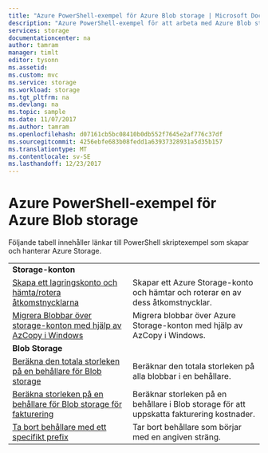 ```yaml
---
title: "Azure PowerShell-exempel för Azure Blob storage | Microsoft Docs"
description: "Azure PowerShell-exempel för att arbeta med Azure Blob storage"
services: storage
documentationcenter: na
author: tamram
manager: timlt
editor: tysonn
ms.assetid: 
ms.custom: mvc
ms.service: storage
ms.workload: storage
ms.tgt_pltfrm: na
ms.devlang: na
ms.topic: sample
ms.date: 11/07/2017
ms.author: tamram
ms.openlocfilehash: d07161cb5bc08410b0db552f7645e2af776c37df
ms.sourcegitcommit: 4256ebfe683b08fedd1a63937328931a5d35b157
ms.translationtype: MT
ms.contentlocale: sv-SE
ms.lasthandoff: 12/23/2017
---
```

# <a name="azure-powershell-samples-for-azure-blob-storage"></a>Azure PowerShell-exempel för Azure Blob storage

Följande tabell innehåller länkar till PowerShell skriptexempel som skapar och hanterar Azure Storage.

| | |
|---|---|
|**Storage-konton**||
| [Skapa ett lagringskonto och hämta/rotera åtkomstnycklarna](../scripts/storage-common-rotate-account-keys-powershell.md?toc=%2fpowershell%2fmodule%2ftoc.json)| Skapar ett Azure Storage-konto och hämtar och roterar en av dess åtkomstnycklar. |
| [Migrera Blobbar över storage-konton med hjälp av AzCopy i Windows](../scripts/storage-common-transfer-between-storage-accounts.md?toc=%2fpowershell%2fmodule%2ftoc.json)| Migrera blobbar över Azure Storage-konton med hjälp av AzCopy i Windows. |
|**Blob Storage**||
| [Beräkna den totala storleken på en behållare för Blob storage](../scripts/storage-blobs-container-calculate-size-powershell.md?toc=%2fpowershell%2fmodule%2ftoc.json) | Beräknar den totala storleken på alla blobbar i en behållare. |
| [Beräkna storleken på en behållare för Blob storage för fakturering](../scripts/storage-blobs-container-calculate-billing-size-powershell.md?toc=%2fpowershell%2fmodule%2ftoc.json) | Beräknar storleken på en behållare i Blob storage för att uppskatta fakturering kostnader. |
| [Ta bort behållare med ett specifikt prefix](../scripts/storage-blobs-container-delete-by-prefix-powershell.md?toc=%2fpowershell%2fmodule%2ftoc.json) | Tar bort behållare som börjar med en angiven sträng. |
